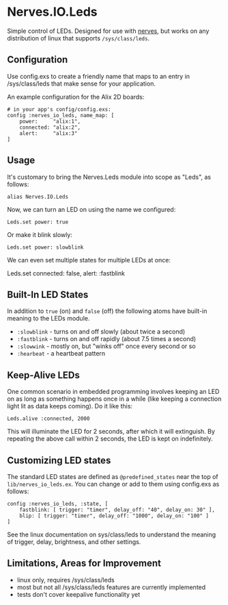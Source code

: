 Nerves.IO.Leds
==============

Simple control of LEDs.  Designed for use with [nerves](http://nerves.io/), but works on any distribution of linux that supports `/sys/class/leds`.

## Configuration

Use config.exs to create a friendly name that maps to an entry in /sys/class/leds that make sense for your application.

An example configuration for the Alix 2D boards:

	# in your app's config/config.exs: 
	config :nerves_io_leds, name_map: [
		power:     "alix:1", 
		connected: "alix:2",
		alert:     "alix:3"
	]

## Usage

It's customary to bring the Nerves.Leds module into scope as "Leds", as follows:

    alias Nerves.IO.Leds

Now, we can turn an LED on using the name we configured:

    Leds.set power: true

Or make it blink slowly:

    Leds.set power: slowblink

We can even set multiple states for multiple LEDs at once:

Leds.set connected: false, alert: :fastblink

## Built-In LED States

In addition to `true` (on) and `false` (off) the following atoms have built-in meaning to the LEDs module.

- `:slowblink` - turns on and off slowly (about twice a second)
- `:fastblink` - turns on and off rapidly (about 7.5 times a second)
- `:slowwink` - mostly on, but "winks off" once every second or so
- `:hearbeat` - a heartbeat pattern 

## Keep-Alive LEDs

One common scenario in embedded programming involves keeping an LED on as long as something happens once in a while (like keeping a connection light lit as data keeps coming).  Do it like this:

	Leds.alive :connected, 2000

This will illuminate the LED for 2 seconds, after which it will extinguish.  By repeating the above call within 2 seconds, the LED is kept on indefinitely.

## Customizing LED states

The standard LED states are defined as `@predefined_states` near the top of `lib/nerves_io_leds.ex`.  You can change or add to them using config.exs as follows:

	config :nerves_io_leds, :state, [ 
		fastblink: [ trigger: "timer", delay_off: "40", delay_on: 30" ],
		blip: [ trigger: "timer", delay_off: "1000", delay_on: "100" ]
	]

See the linux documentation on sys/class/leds to understand the meaning of trigger, delay, brightness, and other settings.

## Limitations, Areas for Improvement

- linux only, requires /sys/class/leds
- most but not all /sys/class/leds features are currently implemented
- tests don't cover keepalive functionality yet
